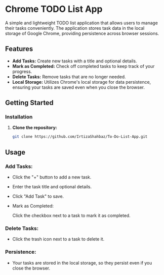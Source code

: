 # Chrome TODO List App

A simple and lightweight TODO list application that allows users to manage their tasks conveniently. The application stores task data in the local storage of Google Chrome, providing persistence across browser sessions.

## Features
- **Add Tasks:** Create new tasks with a title and optional details.
- **Mark as Completed:** Check off completed tasks to keep track of your progress.
- **Delete Tasks:** Remove tasks that are no longer needed.
- **Local Storage:** Utilizes Chrome's local storage for data persistence, ensuring your tasks are saved even when you close the browser.

## Getting Started

### Installation
1. **Clone the repository:**
   ```bash
   git clone https://github.com/IrtizaShahbaz/To-Do-List-App.git
## Usage

### Add Tasks:
- Click the "+" button to add a new task.
- Enter the task title and optional details.
- Click "Add Task" to save.
- Mark as Completed:

  Click the checkbox next to a task to mark it as completed.

### Delete Tasks:
- Click the trash icon next to a task to delete it.

### Persistence:

- Your tasks are stored in the local storage, so they persist even if you close the browser.
